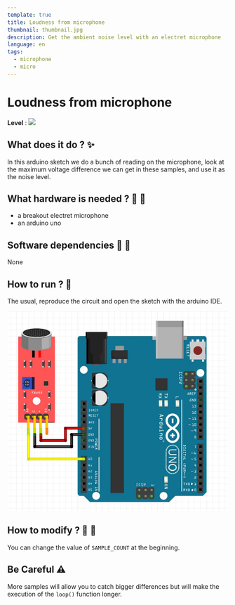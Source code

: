 ```yaml
---
template: true
title: Loudness from microphone
thumbnail: thumbnail.jpg
description: Get the ambient noise level with an electret microphone
language: en
tags:
  - microphone
  - micro
---
```


# Loudness from microphone

**Level** : ![](https://img.shields.io/badge/Level-Beginner-brightgreen)

## What does it do ? ✨

In this arduino sketch we do a bunch of reading on the microphone, look at the maximum voltage difference we can get in these samples, and use it as the noise level.

## What hardware is needed ? 💾 🔌

- a breakout electret microphone
- an arduino uno

## Software dependencies 🌈 📂

None

## How to run ? 🚀

The usual, reproduce the circuit and open the sketch with the arduino IDE.

![](circuit.JPG)

## How to modify ? 🔩 🔨

You can change the value of `SAMPLE_COUNT` at the beginning.

## Be Careful ⚠️

More samples will allow you to catch bigger differences but will make the execution of the `loop()` function longer.
